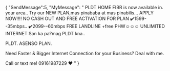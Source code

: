 {
"SendMessage":5,
"MyMessage":
"                          PLDT HOME FIBR is now available in. your area..
Try our NEW PLAN,mas pinababa at mas pinabilis...
APPLY NOW!!!!
NO CASH OUT AND FREE ACTIVATION FOR PLAN ✔️1599--35mbps..
✔️2099--60mbps
FREE LANDLINE
+free PHW☺️☺️☺️
UNLIMITED INTERNET
San ka pa?mag PLDT kna..

PLDT.
ASENSO PLAN.

Need Faster & Bigger Internet Connection for your Business? Deal with me.

Call or text me! 
09161987229 ♥️  "
}
